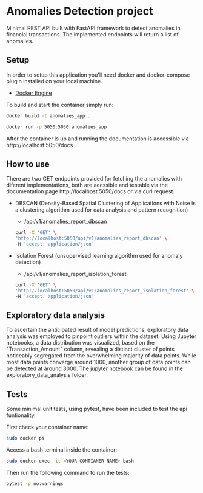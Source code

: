 # Anomalies Detection project

Minimal REST API built with FastAPI framework to detect anomalies in financial transactions.
The implemented endpoints will return a list of anomalies.

## Setup
In order to setup this application you'll need docker and docker-compose plugin installed on your local machine.
- [Docker Engine](https://docs.docker.com/engine/install/)


To build and start the container simply run:

```bash
docker build -t anomalies_app .

docker run -p 5050:5050 anomalies_app
```

After the container is up and running the documentation is accessible via http://localhost:5050/docs


## How to use

There are two GET endpoints provided for fetching the anomalies with diferent implementations, both are acessible and testable via the documentation page http://localhost:5050/docs or via curl request.

* DBSCAN (Density-Based Spatial Clustering of Applications with Noise is a clustering algorithm used for data analysis and pattern recognition)
  * /api/v1/anomalies_report_dbscan
  ```bash
  curl -X 'GET' \
  'http://localhost:5050/api/v1/anomalies_report_dbscan' \
  -H 'accept: application/json'
  ```


* Isolation Forest (unsupervised learning algorithm used for anomaly detection)
  * /api/v1/anomalies_report_isolation_forest
  ```bash
  curl -X 'GET' \
  'http://localhost:5050/api/v1/anomalies_report_isolation_forest' \
  -H 'accept: application/json'
  ```

## Exploratory data analysis
To ascertain the anticipated result of model predictions, exploratory data analysis was employed to pinpoint outliers within the dataset. Using Jupyter notebooks, a data distribution was visualized, based on the "Transaction_Amount" column, revealing a distinct cluster of points noticeably segregated from the overwhelming majority of data points. While most data points converge around 1000, another group of data points can be detected at around 3000. The jupyter notebook can be found in the exploratory_data_analysis folder.

## Tests
Some minimal unit tests, using pytest, have been included to test the api funtionality.

First check your container name:
```bash
sudo docker ps
```

Access a bash terminal inside the container:
```bash
sudo docker exec -it <YOUR-CONTIANER-NAME> bash
```

Then run the following command to run the tests:
```bash
pytest -p no:warnings
```
